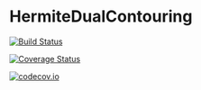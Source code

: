 # HermiteDualContouring

[![Build Status](https://travis-ci.org/CrashBurnRepeat/HermiteDualContouring.jl.svg?branch=master)](https://travis-ci.org/CrashBurnRepeat/HermiteDualContouring.jl)

[![Coverage Status](https://coveralls.io/repos/CrashBurnRepeat/HermiteDualContouring.jl/badge.svg?branch=master&service=github)](https://coveralls.io/github/CrashBurnRepeat/HermiteDualContouring.jl?branch=master)

[![codecov.io](http://codecov.io/github/CrashBurnRepeat/HermiteDualContouring.jl/coverage.svg?branch=master)](http://codecov.io/github/CrashBurnRepeat/HermiteDualContouring.jl?branch=master)
